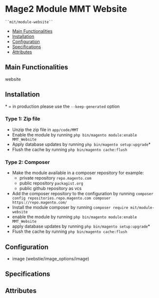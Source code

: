 # Mage2 Module MMT Website

    ``mit/module-website``

 - [Main Functionalities](#markdown-header-main-functionalities)
 - [Installation](#markdown-header-installation)
 - [Configuration](#markdown-header-configuration)
 - [Specifications](#markdown-header-specifications)
 - [Attributes](#markdown-header-attributes)


## Main Functionalities
website

## Installation
\* = in production please use the `--keep-generated` option

### Type 1: Zip file

 - Unzip the zip file in `app/code/MMT`
 - Enable the module by running `php bin/magento module:enable MMT_Website`
 - Apply database updates by running `php bin/magento setup:upgrade`\*
 - Flush the cache by running `php bin/magento cache:flush`

### Type 2: Composer

 - Make the module available in a composer repository for example:
    - private repository `repo.magento.com`
    - public repository `packagist.org`
    - public github repository as vcs
 - Add the composer repository to the configuration by running `composer config repositories.repo.magento.com composer https://repo.magento.com/`
 - Install the module composer by running `composer require mit/module-website`
 - enable the module by running `php bin/magento module:enable MMT_Website`
 - apply database updates by running `php bin/magento setup:upgrade`\*
 - Flush the cache by running `php bin/magento cache:flush`


## Configuration

 - image (webstie/image_options/image)


## Specifications




## Attributes



